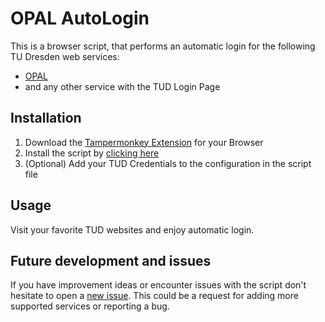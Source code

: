 # OPAL AutoLogin

This is a browser script, that performs an automatic login for the following TU Dresden web services:
- [OPAL](https://bildungsportal.sachsen.de/opal)
- and any other service with the TUD Login Page

## Installation
1. Download the [Tampermonkey Extension](https://www.tampermonkey.net) for your Browser
2. Install the script by [clicking here](https://raw.githubusercontent.com/spyfly/TUD-AutoLogin/master/script.user.js)
3. (Optional) Add your TUD Credentials to the configuration in the script file

## Usage
Visit your favorite TUD websites and enjoy automatic login.

## Future development and issues
If you have improvement ideas or encounter issues with the script don't hesitate to open a [new issue](https://github.com/spyfly/TUD-AutoLogin/issues). This could be a request for adding more supported services or reporting a bug.